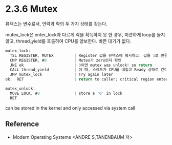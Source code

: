 # 2.3.6 Mutex
뮤텍스는 변수로서, 언락과 락의 두 가지 상태를 갖는다.

mutex_lock은 enter_lock과 다르게 락을 획득하지 못 한 경우, 미련하게 loop를 돌지 않고, thread_yield를 호출하여 CPU를 양보한다. 바쁜 대기가 없다.

```c
mutex_lock:
  TSL REGISTER, MUTEX         | Register 값을 뮤텍스에 복사하고, 값을 1로 만듬 
  CMP REGISTER, #0            | Mutex가 zero인지 확인
  JNE ok                      | 0이면 mutex was unlock! so return
  CALL thread_yield           | 이 때, 스레드가 CPU를 내놓고 Ready 상태로 간다!
  JMP mutex_lock              | Try again later
ok:  RET                      | return to caller; critical region entered

mutex_unlock:
  MOVE LOCK, #0               | store a '0' in lock
  RET    
```

can be stored in the kernel and only accessed via system call


## Reference
- Modern Operating Systems \<ANDRE S,TANENBAUM 저>
